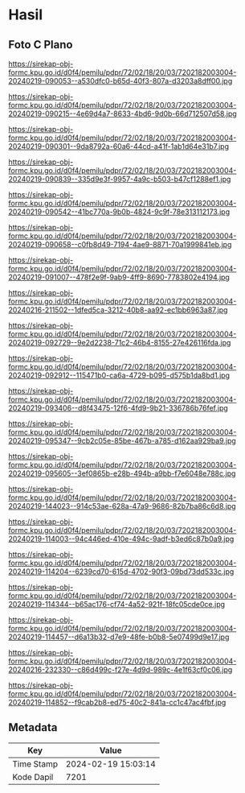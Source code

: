 # Hasil

## Foto C Plano

https://sirekap-obj-formc.kpu.go.id/d0f4/pemilu/pdpr/72/02/18/20/03/7202182003004-20240219-090053--a530dfc0-b65d-40f3-807a-d3203a8dff00.jpg

https://sirekap-obj-formc.kpu.go.id/d0f4/pemilu/pdpr/72/02/18/20/03/7202182003004-20240219-090215--4e69d4a7-8633-4bd6-9d0b-66d712507d58.jpg

https://sirekap-obj-formc.kpu.go.id/d0f4/pemilu/pdpr/72/02/18/20/03/7202182003004-20240219-090301--9da8792a-60a6-44cd-a41f-1ab1d64e31b7.jpg

https://sirekap-obj-formc.kpu.go.id/d0f4/pemilu/pdpr/72/02/18/20/03/7202182003004-20240219-090839--335d9e3f-9957-4a9c-b503-b47cf1288ef1.jpg

https://sirekap-obj-formc.kpu.go.id/d0f4/pemilu/pdpr/72/02/18/20/03/7202182003004-20240219-090542--41bc770a-9b0b-4824-9c9f-78e313112173.jpg

https://sirekap-obj-formc.kpu.go.id/d0f4/pemilu/pdpr/72/02/18/20/03/7202182003004-20240219-090658--c0fb8d49-7194-4ae9-8871-70a1999841eb.jpg

https://sirekap-obj-formc.kpu.go.id/d0f4/pemilu/pdpr/72/02/18/20/03/7202182003004-20240219-091007--478f2e9f-9ab9-4ff9-8690-7783802e4194.jpg

https://sirekap-obj-formc.kpu.go.id/d0f4/pemilu/pdpr/72/02/18/20/03/7202182003004-20240216-211502--1dfed5ca-3212-40b8-aa92-ec1bb6963a87.jpg

https://sirekap-obj-formc.kpu.go.id/d0f4/pemilu/pdpr/72/02/18/20/03/7202182003004-20240219-092729--9e2d2238-71c2-46b4-8155-27e426116fda.jpg

https://sirekap-obj-formc.kpu.go.id/d0f4/pemilu/pdpr/72/02/18/20/03/7202182003004-20240219-092912--115471b0-ca6a-4729-b095-d575b1da8bd1.jpg

https://sirekap-obj-formc.kpu.go.id/d0f4/pemilu/pdpr/72/02/18/20/03/7202182003004-20240219-093406--d8f43475-12f6-4fd9-9b21-336786b76fef.jpg

https://sirekap-obj-formc.kpu.go.id/d0f4/pemilu/pdpr/72/02/18/20/03/7202182003004-20240219-095347--9cb2c05e-85be-467b-a785-d162aa929ba9.jpg

https://sirekap-obj-formc.kpu.go.id/d0f4/pemilu/pdpr/72/02/18/20/03/7202182003004-20240219-095605--3ef0865b-e28b-494b-a9bb-f7e6048e788c.jpg

https://sirekap-obj-formc.kpu.go.id/d0f4/pemilu/pdpr/72/02/18/20/03/7202182003004-20240219-144023--914c53ae-628a-47a9-9686-82b7ba86c6d8.jpg

https://sirekap-obj-formc.kpu.go.id/d0f4/pemilu/pdpr/72/02/18/20/03/7202182003004-20240219-114003--94c446ed-410e-494c-9adf-b3ed6c87b0a9.jpg

https://sirekap-obj-formc.kpu.go.id/d0f4/pemilu/pdpr/72/02/18/20/03/7202182003004-20240219-114204--6239cd70-615d-4702-90f3-09bd73dd533c.jpg

https://sirekap-obj-formc.kpu.go.id/d0f4/pemilu/pdpr/72/02/18/20/03/7202182003004-20240219-114344--b65ac176-cf74-4a52-921f-18fc05cde0ce.jpg

https://sirekap-obj-formc.kpu.go.id/d0f4/pemilu/pdpr/72/02/18/20/03/7202182003004-20240219-114457--d6a13b32-d7e9-48fe-b0b8-5e07499d9e17.jpg

https://sirekap-obj-formc.kpu.go.id/d0f4/pemilu/pdpr/72/02/18/20/03/7202182003004-20240216-232330--c86d499c-f27e-4d9d-989c-4e1f63cf0c06.jpg

https://sirekap-obj-formc.kpu.go.id/d0f4/pemilu/pdpr/72/02/18/20/03/7202182003004-20240219-114852--f9cab2b8-ed75-40c2-841a-cc1c47ac4fbf.jpg


## Metadata

| Key        | Value               |
| ---------- | ------------------- |
| Time Stamp | 2024-02-19 15:03:14 |
| Kode Dapil | 7201                |



